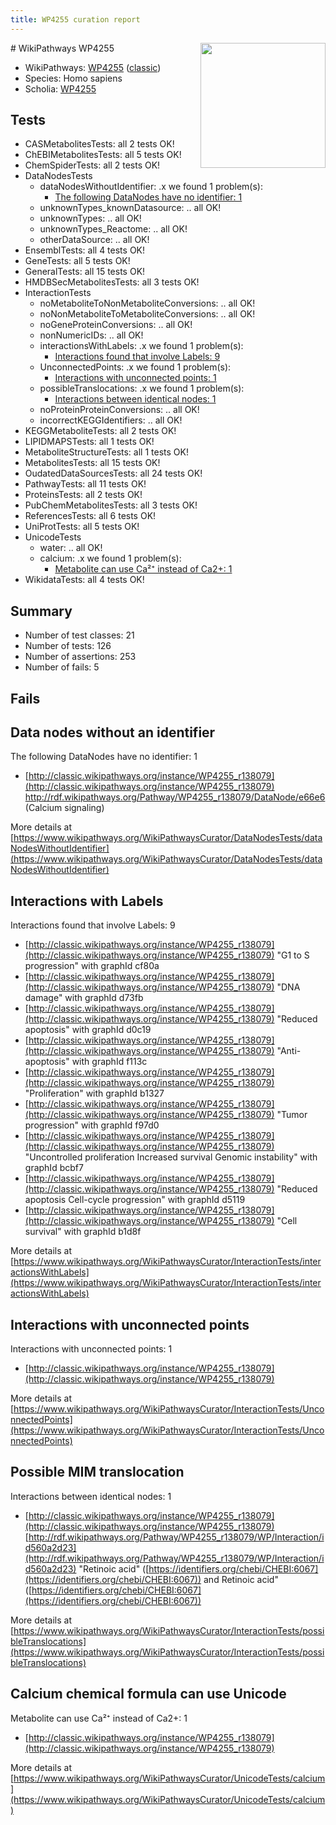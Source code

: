 ```yaml
---
title: WP4255 curation report
---
```


<img style="float: right; width: 200px" src="https://upload.wikimedia.org/wikipedia/commons/thumb/8/83/Wplogo_with_text_500.png/640px-Wplogo_with_text_500.png" />
# WikiPathways WP4255

* WikiPathways: [WP4255](https://wikipathways.org/pathways/WP4255) ([classic](https://classic.wikipathways.org/instance/WP4255))
* Species: Homo sapiens
* Scholia: [WP4255](https://scholia.toolforge.org/wikipathways/WP4255)
## Tests
* CASMetabolitesTests: all 2 tests OK!
* ChEBIMetabolitesTests: all 5 tests OK!
* ChemSpiderTests: all 2 tests OK!
* DataNodesTests
    * dataNodesWithoutIdentifier: .x we found 1 problem(s):
        * [The following DataNodes have no identifier: 1](#d2d32fa0)
    * unknownTypes_knownDatasource: .. all OK!
    * unknownTypes: .. all OK!
    * unknownTypes_Reactome: .. all OK!
    * otherDataSource: .. all OK!
* EnsemblTests: all 4 tests OK!
* GeneTests: all 5 tests OK!
* GeneralTests: all 15 tests OK!
* HMDBSecMetabolitesTests: all 3 tests OK!
* InteractionTests
    * noMetaboliteToNonMetaboliteConversions: .. all OK!
    * noNonMetaboliteToMetaboliteConversions: .. all OK!
    * noGeneProteinConversions: .. all OK!
    * nonNumericIDs: .. all OK!
    * interactionsWithLabels: .x we found 1 problem(s):
        * [Interactions found that involve Labels: 9](#630d2680)
    * UnconnectedPoints: .x we found 1 problem(s):
        * [Interactions with unconnected points: 1](#35a61ad9)
    * possibleTranslocations: .x we found 1 problem(s):
        * [Interactions between identical nodes: 1](#1c118206)
    * noProteinProteinConversions: .. all OK!
    * incorrectKEGGIdentifiers: .. all OK!
* KEGGMetaboliteTests: all 2 tests OK!
* LIPIDMAPSTests: all 1 tests OK!
* MetaboliteStructureTests: all 1 tests OK!
* MetabolitesTests: all 15 tests OK!
* OudatedDataSourcesTests: all 24 tests OK!
* PathwayTests: all 11 tests OK!
* ProteinsTests: all 2 tests OK!
* PubChemMetabolitesTests: all 3 tests OK!
* ReferencesTests: all 6 tests OK!
* UniProtTests: all 5 tests OK!
* UnicodeTests
    * water: .. all OK!
    * calcium: .x we found 1 problem(s):
        * [Metabolite can use Ca²⁺ instead of Ca2+: 1](#11d84c22)
* WikidataTests: all 4 tests OK!


## Summary

* Number of test classes: 21
* Number of tests: 126
* Number of assertions: 253
* Number of fails: 5

## Fails

<a name="d2d32fa0" />

## Data nodes without an identifier

The following DataNodes have no identifier: 1

* [http://classic.wikipathways.org/instance/WP4255_r138079](http://classic.wikipathways.org/instance/WP4255_r138079) http://rdf.wikipathways.org/Pathway/WP4255_r138079/DataNode/e66e6 (Calcium
signaling)


More details at [https://www.wikipathways.org/WikiPathwaysCurator/DataNodesTests/dataNodesWithoutIdentifier](https://www.wikipathways.org/WikiPathwaysCurator/DataNodesTests/dataNodesWithoutIdentifier)

<a name="630d2680" />

## Interactions with Labels

Interactions found that involve Labels: 9

* [http://classic.wikipathways.org/instance/WP4255_r138079](http://classic.wikipathways.org/instance/WP4255_r138079) "G1 to S progression" with graphId cf80a
* [http://classic.wikipathways.org/instance/WP4255_r138079](http://classic.wikipathways.org/instance/WP4255_r138079) "DNA damage" with graphId d73fb
* [http://classic.wikipathways.org/instance/WP4255_r138079](http://classic.wikipathways.org/instance/WP4255_r138079) "Reduced apoptosis" with graphId d0c19
* [http://classic.wikipathways.org/instance/WP4255_r138079](http://classic.wikipathways.org/instance/WP4255_r138079) "Anti-apoptosis" with graphId f113c
* [http://classic.wikipathways.org/instance/WP4255_r138079](http://classic.wikipathways.org/instance/WP4255_r138079) "Proliferation" with graphId b1327
* [http://classic.wikipathways.org/instance/WP4255_r138079](http://classic.wikipathways.org/instance/WP4255_r138079) "Tumor progression" with graphId f97d0
* [http://classic.wikipathways.org/instance/WP4255_r138079](http://classic.wikipathways.org/instance/WP4255_r138079) "Uncontrolled proliferation
Increased survival
Genomic instability" with graphId bcbf7
* [http://classic.wikipathways.org/instance/WP4255_r138079](http://classic.wikipathways.org/instance/WP4255_r138079) "Reduced apoptosis
Cell-cycle progression" with graphId d5119
* [http://classic.wikipathways.org/instance/WP4255_r138079](http://classic.wikipathways.org/instance/WP4255_r138079) "Cell survival" with graphId b1d8f


More details at [https://www.wikipathways.org/WikiPathwaysCurator/InteractionTests/interactionsWithLabels](https://www.wikipathways.org/WikiPathwaysCurator/InteractionTests/interactionsWithLabels)

<a name="35a61ad9" />

## Interactions with unconnected points

Interactions with unconnected points: 1

* [http://classic.wikipathways.org/instance/WP4255_r138079](http://classic.wikipathways.org/instance/WP4255_r138079)


More details at [https://www.wikipathways.org/WikiPathwaysCurator/InteractionTests/UnconnectedPoints](https://www.wikipathways.org/WikiPathwaysCurator/InteractionTests/UnconnectedPoints)

<a name="1c118206" />

## Possible MIM translocation

Interactions between identical nodes: 1

* [http://classic.wikipathways.org/instance/WP4255_r138079](http://classic.wikipathways.org/instance/WP4255_r138079) [http://rdf.wikipathways.org/Pathway/WP4255_r138079/WP/Interaction/id560a2d23](http://rdf.wikipathways.org/Pathway/WP4255_r138079/WP/Interaction/id560a2d23) "Retinoic acid" ([https://identifiers.org/chebi/CHEBI:6067](https://identifiers.org/chebi/CHEBI:6067)) and 
Retinoic acid" ([https://identifiers.org/chebi/CHEBI:6067](https://identifiers.org/chebi/CHEBI:6067))


More details at [https://www.wikipathways.org/WikiPathwaysCurator/InteractionTests/possibleTranslocations](https://www.wikipathways.org/WikiPathwaysCurator/InteractionTests/possibleTranslocations)

<a name="11d84c22" />

## Calcium chemical formula can use Unicode

Metabolite can use Ca²⁺ instead of Ca2+: 1

* [http://classic.wikipathways.org/instance/WP4255_r138079](http://classic.wikipathways.org/instance/WP4255_r138079)


More details at [https://www.wikipathways.org/WikiPathwaysCurator/UnicodeTests/calcium](https://www.wikipathways.org/WikiPathwaysCurator/UnicodeTests/calcium)

